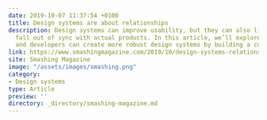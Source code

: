 ```yaml
---
date: 2019-10-07 11:37:54 +0100
title: Design systems are about relationships
description: Design systems can improve usability, but they can also limit creativity or
  fall out of sync with actual products. In this article, we’ll explore how designers
  and developers can create more robust design systems by building a culture of collaboration.
link: https://www.smashingmagazine.com/2019/10/design-systems-relationships/
site: Smashing Magazine
image: "/assets/images/smashing.png"
category:
- Design systems
type: Article
preview: ''
directory: _directory/smashing-magazine.md
---
```

